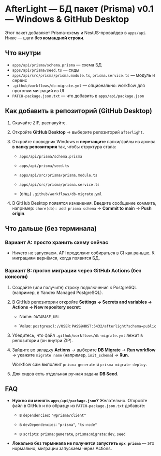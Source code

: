 # AfterLight — БД пакет (Prisma) v0.1 — Windows & GitHub Desktop

Этот пакет добавляет Prisma-схему и NestJS-провайдер в `apps/api`. Ниже — шаги **без командной строки**.

## Что внутри
- `apps/api/prisma/schema.prisma` — схема БД
- `apps/api/prisma/seed.ts` — сиды
- `apps/api/src/prisma/prisma.module.ts`, `prisma.service.ts` — модуль и сервис
- `.github/workflows/db-migrate.yml` — опционально: workflow для прогонки миграций из UI
- `PATCH-package.json.txt` — что добавить в `apps/api/package.json`

## Как добавить в репозиторий (GitHub Desktop)
1. Скачайте ZIP, распакуйте.
2. Откройте **GitHub Desktop** → выберите репозиторий `afterlight`.
3. Откройте проводник Windows и **перетащите** папки/файлы из архива **в папку репозитория** так, чтобы структура стала:

   - `apps/api/prisma/schema.prisma`

   - `apps/api/prisma/seed.ts`

   - `apps/api/src/prisma/prisma.module.ts`

   - `apps/api/src/prisma/prisma.service.ts`

   - (опц.) `.github/workflows/db-migrate.yml`

4. В GitHub Desktop появятся изменения. Введите сообщение коммита, например: `chore(db): add prisma schema` → **Commit to main** → **Push origin**.

## Что дальше (без терминала)
### Вариант A: просто хранить схему сейчас
- Ничего не запускаем. API продолжит собираться в CI как раньше. К миграциям вернёмся, когда появится БД.

### Вариант B: прогон миграции через GitHub Actions (без консоли)
1. Создайте (или получите) строку подключения к PostgreSQL (например, в Yandex Managed PostgreSQL).
2. В GitHub репозитории откройте **Settings → Secrets and variables → Actions → New repository secret**:

   - Name: `DATABASE_URL`

   - Value: `postgresql://USER:PASS@HOST:5432/afterlight?schema=public`

3. Убедитесь, что файл `.github/workflows/db-migrate.yml` лежит в репозитории (он внутри ZIP).
4. Зайдите во вкладку **Actions** → выберите **DB Migrate** → **Run workflow** → укажите `migrate name` (например, `init_schema`) → **Run**.

   Workflow сам выполнит `prisma generate` и `prisma migrate deploy`.

5. Для сидов есть отдельная ручная задача **DB Seed**.

## FAQ
- **Нужно ли менять `apps/api/package.json`?** Желательно. Откройте файл в GitHub и по образцу из `PATCH-package.json.txt` добавьте:

  - в `dependencies`: `"@prisma/client"`

  - в `devDependencies`: `"prisma"`, `"ts-node"`

  - в `scripts`: `prisma:generate`, `prisma:migrate:dev`, `seed`

- **Локально без терминала не получится запустить `npx prisma`** — это нормально, миграции запускаем через Actions.
